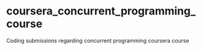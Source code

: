 # coursera_concurrent_programming_course
Coding submissions regarding concurrent programming coursera course
